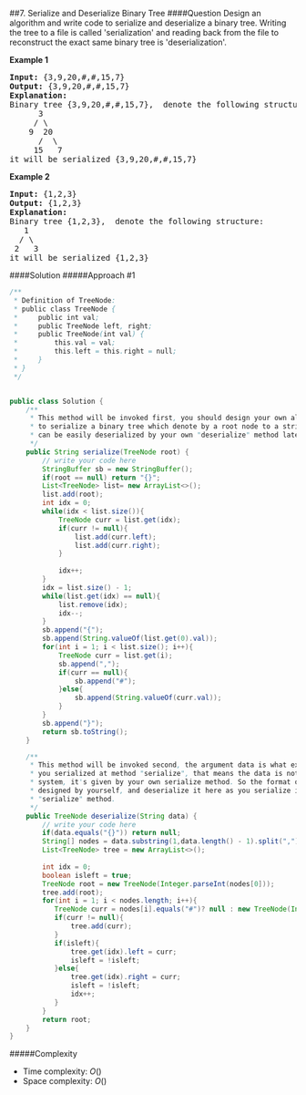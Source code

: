 ##7. Serialize and Deserialize Binary Tree
####Question
Design an algorithm and write code to serialize and deserialize a binary tree. Writing the tree to a file is called 'serialization' and reading back from the file to reconstruct the exact same binary tree is 'deserialization'.

**Example 1**
<pre>
<b>Input:</b> {3,9,20,#,#,15,7}
<b>Output:</b> {3,9,20,#,#,15,7}
<b>Explanation:</b>
Binary tree {3,9,20,#,#,15,7},  denote the following structure:
	  3
	 / \
	9  20
	  /  \
	 15   7
it will be serialized {3,9,20,#,#,15,7}
</pre>

**Example 2**
<pre>
<b>Input:</b> {1,2,3}
<b>Output:</b> {1,2,3}
<b>Explanation:</b>
Binary tree {1,2,3},  denote the following structure:
   1
  / \
 2   3
it will be serialized {1,2,3}
</pre>

####Solution
#####Approach #1

```java
/**
 * Definition of TreeNode:
 * public class TreeNode {
 *     public int val;
 *     public TreeNode left, right;
 *     public TreeNode(int val) {
 *         this.val = val;
 *         this.left = this.right = null;
 *     }
 * }
 */


public class Solution {
    /**
     * This method will be invoked first, you should design your own algorithm 
     * to serialize a binary tree which denote by a root node to a string which
     * can be easily deserialized by your own "deserialize" method later.
     */
    public String serialize(TreeNode root) {
        // write your code here
        StringBuffer sb = new StringBuffer();
        if(root == null) return "{}";
        List<TreeNode> list= new ArrayList<>();
        list.add(root);
        int idx = 0;
        while(idx < list.size()){
            TreeNode curr = list.get(idx);
            if(curr != null){
                list.add(curr.left);
                list.add(curr.right);
            }
            
            idx++;
        }
        idx = list.size() - 1;
        while(list.get(idx) == null){
            list.remove(idx);
            idx--;
        }
        sb.append("{");
        sb.append(String.valueOf(list.get(0).val));
        for(int i = 1; i < list.size(); i++){
            TreeNode curr = list.get(i);
            sb.append(",");
            if(curr == null){
                sb.append("#");
            }else{
                sb.append(String.valueOf(curr.val));
            }
        }
        sb.append("}");
        return sb.toString();
    }

    /**
     * This method will be invoked second, the argument data is what exactly
     * you serialized at method "serialize", that means the data is not given by
     * system, it's given by your own serialize method. So the format of data is
     * designed by yourself, and deserialize it here as you serialize it in 
     * "serialize" method.
     */
    public TreeNode deserialize(String data) {
        // write your code here
        if(data.equals("{}")) return null;
        String[] nodes = data.substring(1,data.length() - 1).split(",");
        List<TreeNode> tree = new ArrayList<>();
        
        int idx = 0;
        boolean isleft = true;
        TreeNode root = new TreeNode(Integer.parseInt(nodes[0]));
        tree.add(root);
        for(int i = 1; i < nodes.length; i++){
           TreeNode curr = nodes[i].equals("#")? null : new TreeNode(Integer.parseInt(nodes[i]));
           if(curr != null){
               tree.add(curr);
           }
           if(isleft){
               tree.get(idx).left = curr;
               isleft = !isleft;
           }else{
               tree.get(idx).right = curr;
               isleft = !isleft;
               idx++;
           }
        }
        return root;
    }
}
```
#####Complexity

* Time complexity: $O()$
* Space complexity: $O()$